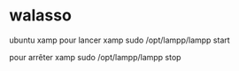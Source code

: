 # walasso
ubuntu
xamp
pour lancer xamp
sudo /opt/lampp/lampp start

pour arrêter xamp
sudo /opt/lampp/lampp stop

